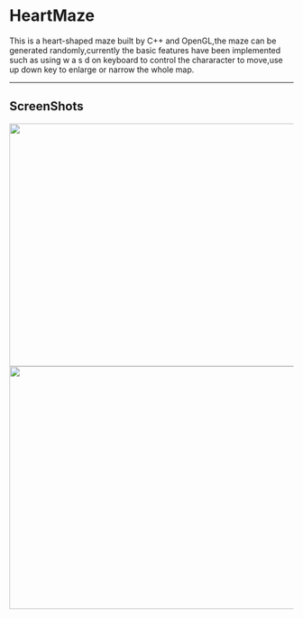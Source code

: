 # HeartMaze

This is a heart-shaped maze built by C++ and OpenGL,the maze can be generated randomly,currently the basic features have been implemented such as using w a s d on keyboard to control the chararacter to move,use up down key to enlarge or narrow the whole map.

----

## ScreenShots

<div align=center><img src="https://github.com/willproj/HeartMaze/tree/main/ScreenShot/screenshot1.png" width= "700" height="430"></div>

<div align=center><img src="https://github.com/willproj/HeartMaze/tree/main/ScreenShot/screenshot2.png" width= "700" height="430"></div>